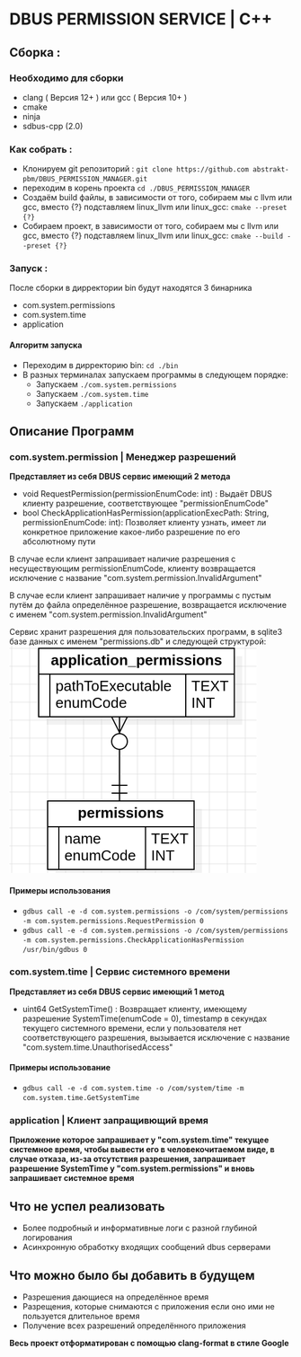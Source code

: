 # DBUS PERMISSION SERVICE | C++
## Сборка :

### Необходимо для сборки
* clang ( Версия 12+ ) или gcc ( Версия 10+ )
* cmake
* ninja
* sdbus-cpp (2.0)

### Как собрать :
* Клонируем git репозиторий : `git clone https://github.com abstrakt-pbm/DBUS_PERMISSION_MANAGER.git`
* переходим в корень проекта `cd ./DBUS_PERMISSION_MANAGER `
* Создаём build файлы, в зависимости от того, собираем мы с llvm или gcc, вместо {?} подставляем linux_llvm или linux_gcc: ` cmake --preset {?} `
* Собираем проект, в зависимости от того, собираем мы с llvm или gcc, вместо {?} подставляем linux_llvm или linux_gcc: ` cmake --build --preset {?} `

### Запуск  :
После сборки в дирректории bin будут находятся 3 бинарника 
- com.system.permissions 
- com.system.time 
- application

#### Алгоритм запуска
* Переходим в дирректорию bin: `cd ./bin `
* В разных терминалах запускаем программы в следующем порядке:
    - Запускаем `./com.system.permissions`
    - Запускаем `./com.system.time`
    - Запускаем `./application`

## Описание Программ
### com.system.permission | Менеджер разрешений
**Представляет из себя DBUS сервис имеющий 2 метода**

* void RequestPermission(permissionEnumCode: int) : Выдаёт DBUS клиенту разрешение, соответствующее "permissionEnumCode"
* bool CheckApplicationHasPermission(applicationExecPath: String, permissionEnumCode: int): Позволяет клиенту узнать, имеет ли конкретное приложение какое-либо разрешение по его абсолютному пути

В случае если клиент запрашивает наличие разрешения с несуществующим permissionEnumCode, клиенту возвращается исключение с название "com.system.permission.InvalidArgument"

В случае если клиент запрашивает наличие у программы с пустым путём до файла определённое разрешение, возвращается исключение с именем "com.system.permission.InvalidArgument"

Сервис хранит разрешения для пользовательских программ, в sqlite3 базе данных c именем "permissions.db" и следующей структурой:
![database_struct](images/database_structure.png)

#### Примеры использования
* `gdbus call -e -d com.system.permissions -o /com/system/permissions -m com.system.permissions.RequestPermission 0`
* `gdbus call -e -d com.system.permissions -o /com/system/permissions -m com.system.permissions.CheckApplicationHasPermission /usr/bin/gdbus 0`

### com.system.time | Сервис системного времени
**Представляет из себя DBUS сервис имеющий 1 метод**
* uint64 GetSystemTime() : Возвращает клиенту, имеющему разрешение SystemTime(enumCode = 0), timestamp в секундах текущего системного времени, если у пользователя нет соответствующего разрешения, вызывается исключение с название "com.system.time.UnauthorisedAccess"

#### Примеры использование
* ` gdbus call -e -d com.system.time -o /com/system/time -m com.system.time.GetSystemTime `

### application | Клиент запращивющий время
**Приложение которое запрашивает у "com.system.time" текущее системное время, чтобы вывести его в человекочитаемом виде, в случае отказа, из-за отсутствия разрешения, запрашивает разрешение SystemTime у "com.system.permissions" и вновь запрашивает системное время**

## Что не успел реализовать
* Более подробный и информативные логи с разной глубиной логирования
* Асинхронную обработку входящих сообщений dbus серверами

## Что можно было бы добавить в будущем
* Разрешения дающиеся на определённое время
* Разрещения, которые снимаются с приложения если оно ими не пользуется длительное время
* Получение всех разрешений определённого приложения

**Весь проект отформатирован с помощью  clang-format в стиле Google**
